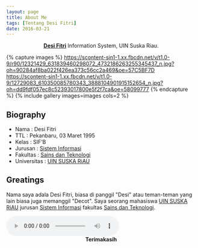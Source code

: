 ```yaml
---
layout: page
title: About Me
tags: [Tentang Desi Fitri]
date: 2016-03-21
---
```

    
<center><a href="https://www.facebook.com/desi.fitri.9256"><b>Desi Fitri</b></a> Information System, UIN Suska Riau.</center>


{% capture images %}
    https://scontent-sin1-1.xx.fbcdn.net/v/t1.0-9/r90/12321429_631839460298072_4732186263255345437_n.jpg?oh=90284af8ba022f426ea373c56cc2a469&oe=57C5BF7D
   https://scontent-sin1-1.xx.fbcdn.net/v/t1.0-9/12729083_610350085780343_3888104901915152654_n.jpg?oh=dd9fdf057ec8c52393017800e5f2f7ca&oe=58099777
{% endcapture %}
{% include gallery images=images cols=2 %}

## Biography
* Nama : Desi Fitri
* TTL : Pekanbaru, 03 Maret 1995 
* Kelas : SIF’B 
* Jurusan : <a href="http://sif.uin-suska.ac.id">Sistem Informasi</a>
* Fakultas : <a href="http://fst.uin-suska.ac.id/">Sains dan Teknologi</a>
* Universitas : <a href="htpp://uin-suska.ac.id/">UIN SUSKA RiAU</a>


## Greatings

Nama saya adala Desi Fitri, biasa di panggil "Desi" atau teman-teman yang lain biasa juga memanggil "Decot". Saya seorang mahasiswa <a href="htpp://uin-suska.ac.id/">UIN SUSKA RiAU</a> jurusan <a href="http://sif.uin-suska.ac.id">Sistem Informasi</a> fakultas <a href="http://fst.uin-suska.ac.id/">Sains dan Teknologi</a>.

<audio controls autoplay> 
<source src="http://Desifitri03.github.io/Remixed - Upin & Ipin - Atuk Oh Atuk Disco Remix  - www" type="audio/wav"> 
<source src="http://Desifitri03.github.io/Remixed - Upin & Ipin - Atuk Oh Atuk Disco Remix  - www" type="audio/mpeg"> 
</audio>
      
<center><b>Terimakasih</b></center>
